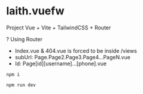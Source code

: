 # laith.vuefw

Project Vue + Vite + TailwindCSS + Router

? Using Router
+ Index.vue & 404.vue is forced to be inside /views
+ subUrl: Page.Page2.Page3.Page4...PageN.vue
+ Id: Page[id][username]...[phone].vue

```node
npm i
```

```node
npm run dev
```
